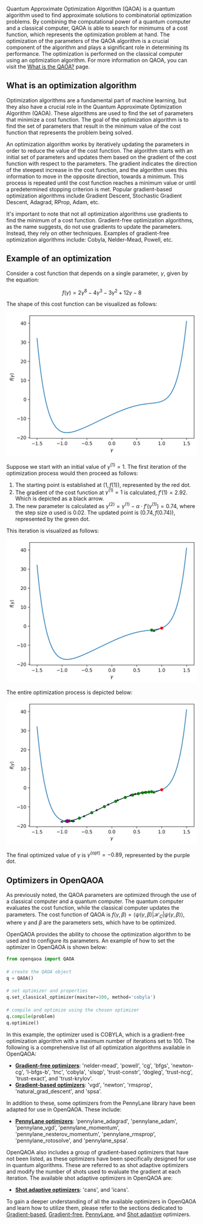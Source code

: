 Quantum Approximate Optimization Algorithm (QAOA) is a quantum algorithm used to find approximate solutions to combinatorial optimization problems. By combining the computational power of a quantum computer and a classical computer, QAOA is able to search for minimums of a cost function, which represents the optimization problem at hand. The optimization of the parameters of the QAOA algorithm is a crucial component of the algorithm and plays a significant role in determining its performance. The optimization is performed on the classical computer using an optimization algorithm. For more information on QAOA, you can visit the [What is the QAOA?](what-is-the-qaoa.md) page.

## What is an optimization algorithm

Optimization algorithms are a fundamental part of machine learning, but they also have a crucial role in the Quantum Approximate Optimization Algorithm (QAOA). These algorithms are used to find the set of parameters that minimize a cost function. The goal of the optimization algorithm is to find the set of parameters that result in the minimum value of the cost function that represents the problem being solved. 

An optimization algorithm works by iteratively updating the parameters in order to reduce the value of the cost function. The algorithm starts with an initial set of parameters and updates them based on the gradient of the cost function with respect to the parameters. The gradient indicates the direction of the steepest increase in the cost function, and the algorithm uses this information to move in the opposite direction, towards a minimum. This process is repeated until the cost function reaches a minimum value or until a predetermined stopping criterion is met. Popular gradient-based optimization algorithms include Gradient Descent, Stochastic Gradient Descent, Adagrad, RProp, Adam, etc.

It's important to note that not all optimization algorithms use gradients to find the minimum of a cost function. Gradient-free optimization algorithms, as the name suggests, do not use gradients to update the parameters. Instead, they rely on other techniques. Examples of gradient-free optimization algorithms include: Cobyla, Nelder-Mead, Powell, etc.

## Example of an optimization

Consider a cost function that depends on a single parameter, $\gamma$, given by the equation:

$$f(\gamma)=2\gamma^8-4\gamma^3 - 3\gamma^2 + 12\gamma -8$$

The shape of this cost function can be visualized as follows:

![function to optimize](../img/function-to-optimize.png)

Suppose we start with an initial value of $\gamma^{(1)}=1$. The first iteration of the optimization process would then proceed as follows:

1. The starting point is established at $(1, f(1))$, represented by the red dot.
2. The gradient of the cost function at $\gamma^{(1)}=1$ is calculated, $f'(1)=2.92$. Which is depicted as a black arrow.
3.  The new parameter is calculated as $\gamma^{(2)}=\gamma^{(1)}-\alpha\cdot f'(\gamma^{(1)})=0.74$, where the step size $\alpha$ used is 0.02. The updated point is $(0.74, f(0.74))$, represented by the green dot.

This iteration is visualized as follows:

![function to optimize iteration 1](../img/function-to-optimize-1.png)

The entire optimization process is depicted below:

![function to optimize optimized](../img/function-to-optimize-all.png)

The final optimized value of $\gamma$ is $\gamma^{(\text{opt})}=-0.89$, represented by the purple dot.


## Optimizers in OpenQAOA

As previously noted, the QAOA parameters are optimized through the use of a classical computer and a quantum computer. The quantum computer evaluates the cost function, while the classical computer updates the parameters. The cost function of QAOA is $f(\gamma, \beta) = \langle \psi(\gamma, \beta)|\mathcal{H}_C|\psi(\gamma, \beta)\rangle$, where $\gamma$ and $\beta$ are the parameters sets, which have to be optimized. 

OpenQAOA provides the ability to choose the optimization algorithm to be used and to configure its parameters. An example of how to set the optimizer in OpenQAOA is shown below:

```Python hl_lines="6 7"
from openqaoa import QAOA 

# create the QAOA object
q = QAOA()

# set optimizer and properties
q.set_classical_optimizer(maxiter=100, method='cobyla')

# compile and optimize using the chosen optimizer
q.compile(problem)
q.optimize()
```
In this example, the optimizer used is COBYLA, which is a gradient-free optimization algorithm with a maximum number of iterations set to 100. The following is a comprehensive list of all optimization algorithms available in OpenQAOA:

- <a style="color:inherit; font-weight:bold" href="/optimizers/gradient-free-optimizers">Gradient-free optimizers</a>: 'nelder-mead', 'powell', 'cg', 'bfgs', 'newton-cg', 'l-bfgs-b', 'tnc', 'cobyla', 'slsqp', 'trust-constr', 'dogleg', 'trust-ncg', 'trust-exact', and 'trust-krylov'.
- <a style="color:inherit; font-weight:bold" href="/optimizers/gradient-based-optimizers">Gradient-based optimizers</a>: 'vgd', 'newton', 'rmsprop', 'natural_grad_descent', and 'spsa'.

In addition to these, some optimizers from the PennyLane library have been adapted for use in OpenQAOA. These include:

- <a style="color:inherit; font-weight:bold" href="/optimizers/pennylane-optimizers">PennyLane optimizers</a>: 'pennylane_adagrad', 'pennylane_adam', 'pennylane_vgd', 'pennylane_momentum', 'pennylane_nesterov_momentum', 'pennylane_rmsprop', 'pennylane_rotosolve', and 'pennylane_spsa'.

OpenQAOA also includes a group of gradient-based optimizers that have not been listed, as these optimizers have been specifically designed for use in quantum algorithms. These are referred to as shot adaptive optimizers and modify the number of shots used to evaluate the gradient at each iteration. The available shot adaptive optimizers in OpenQAOA are:

- <a style="color:inherit; font-weight:bold" href="/optimizers/shot-adaptive-optimizers">Shot adaptive optimizers</a>: 'cans', and 'icans'.

To gain a deeper understanding of all the available optimizers in OpenQAOA and learn how to utilize them, please refer to the sections dedicated to [Gradient-based](/optimizers/gradient-based-optimizers), [Gradient-free](/optimizers/gradient-free-optimizers), [PennyLane](/optimizers/pennylane-optimizers), and [Shot adaptive](/optimizers/shot-adaptive-optimizers) optimizers. 


